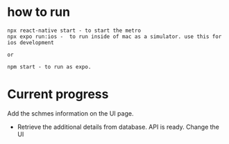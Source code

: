 # how to run
```
npx react-native start - to start the metro
npx expo run:ios -  to run inside of mac as a simulator. use this for ios development

or

npm start - to run as expo.
```



# Current progress
Add the schmes information on the UI page.
- Retrieve the additional details from database. API is ready. Change the UI